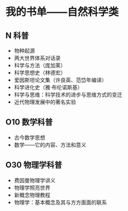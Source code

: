 # 我的书单——自然科学类

## N 科普

- 物种起源
- 两大世界体系对话录
- 科学与方法（庞加莱）
- 科学思想史（林德宏）
- 爱因斯坦论文集（许良英、范岱年编译）
- 科学进化史（雅·布伦诺斯基）
- 科学与思维：科学技术的进步与思维方式的变迁
- 近代物理发展中的著名实验

## O10 数学科普

- 古今数学思想
- 数学——它的内容、方法和意义

## O30 物理学科普

- 费因曼物理学讲义
- 物理学照亮世界
- 新概念物理教程
- 物理学：基本概念及其与方方面面的联系

